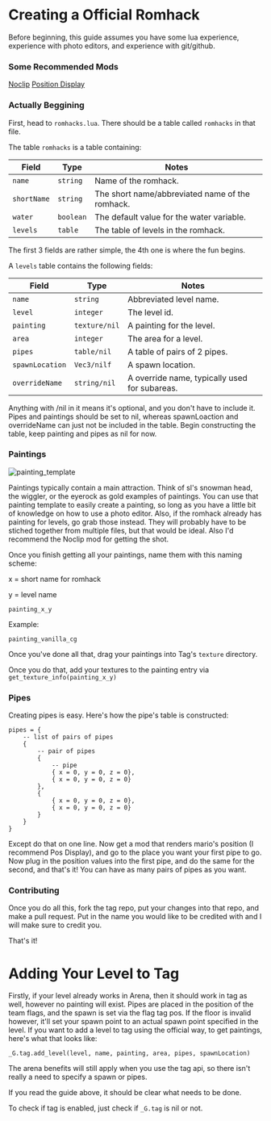 # Creating a Official Romhack

Before beginning, this guide assumes you have some lua experience, experience with photo editors, and experience with git/github.

### Some Recommended Mods

[Noclip](https://mods.sm64coopdx.com/mods/noclip.30/)
[Position Display](https://github.com/Agent-11/agent-ex-coop-mods/blob/main/mods/pos-display.lua)

### Actually Beggining

First, head to `romhacks.lua`. There should be a table called `romhacks` in that file.

The table `romhacks` is a table containing:

| Field | Type | Notes |
| ----- | ---- | ----- |
| `name`|`string`|Name of the romhack.
| `shortName`|`string`|The short name/abbreviated name of the romhack.
| `water`|`boolean`|The default value for the water variable.
| `levels`|`table`|The table of levels in the romhack.

The first 3 fields are rather simple, the 4th one is where the fun begins.

A `levels` table contains the following fields:

| Field | Type | Notes |
| ----- | ---- | ----- |
| `name`|`string`|Abbreviated level name.
| `level`|`integer`|The level id.
| `painting` |`texture/nil`|A painting for the level.
| `area`|`integer`|The area for a level.
| `pipes`|`table/nil`|A table of pairs of 2 pipes.
| `spawnLocation`|`Vec3/nilf`|A spawn location.
| `overrideName`|`string/nil`|A override name, typically used for subareas.

Anything with /nil in it means it's optional, and you don't have to include it. Pipes and paintings should be set to nil, whereas spawnLoaction and overrideName can just not be included in the table. Begin constructing the table, keep painting and pipes as nil for now.

### Paintings

![painting_template](https://github.com/EmeraldLoc/tag-dev/assets/86802223/771dd2a2-6bc7-4d07-9799-02b4dd0166b9)

Paintings typically contain a main attraction. Think of sl's snowman head, the wiggler, or the eyerock as gold examples of paintings. You can use that painting template to easily create a painting, so long as you have a little bit of knowledge on how to use a photo editor. Also, if the romhack already has painting for levels, go grab those instead. They will probably have to be stiched together from multiple files, but that would be ideal. Also I'd recommend the Noclip mod for getting the shot.

Once you finish getting all your paintings, name them with this naming scheme:

x = short name for romhack

y = level name

`painting_x_y`

Example:

`painting_vanilla_cg`

Once you've done all that, drag your paintings into Tag's `texture` directory.

Once you do that, add your textures to the painting entry via `get_texture_info(painting_x_y)`

### Pipes

Creating pipes is easy. Here's how the pipe's table is constructed:

```
pipes = {
    -- list of pairs of pipes
    {
        -- pair of pipes
        {
            -- pipe
            { x = 0, y = 0, z = 0},
            { x = 0, y = 0, z = 0}
        },
        {
            { x = 0, y = 0, z = 0},
            { x = 0, y = 0, z = 0}
        }
    }
}
```

Except do that on one line. Now get a mod that renders mario's position (I recommend Pos Display), and go to the place you want your first pipe to go. Now plug in the position values into the first pipe, and do the same for the second, and that's it! You can have as many pairs of pipes as you want.

### Contributing

Once you do all this, fork the tag repo, put your changes into that repo, and make a pull request. Put in the name you would like to be credited with and I will make sure to credit you.

That's it!

# Adding Your Level to Tag

Firstly, if your level already works in Arena, then it should work in tag as well, however no painting will exist. Pipes are placed in the position of the team flags, and the spawn is set via the flag tag pos. If the floor is invalid however, it'll set your spawn point to an actual spawn point specified in the level. If you want to add a level to tag using the official way, to get paintings, here's what that looks like:

```
_G.tag.add_level(level, name, painting, area, pipes, spawnLocation)
```

The arena benefits will still apply when you use the tag api, so there isn't really a need to specify a spawn or pipes.

If you read the guide above, it should be clear what needs to be done.

To check if tag is enabled, just check if `_G.tag` is nil or not.